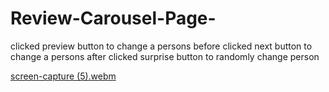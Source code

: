 # Review-Carousel-Page-
clicked preview button to change a persons before 
clicked next button to change a persons after
clicked surprise button to randomly change person



[screen-capture (5).webm](https://github.com/Gourongo/Review-Carousel-Page-/assets/137833925/0112e6d7-dac4-4d11-8b49-c2bf105acbef)


